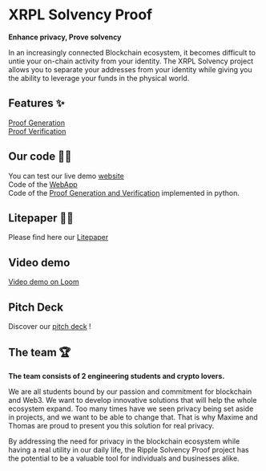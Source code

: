 # **XRPL Solvency Proof**

**Enhance privacy, Prove solvency**

In an increasingly connected Blockchain ecosystem, it becomes difficult to untie your on-chain activity from your identity. The XRPL Solvency project allows you to separate your addresses from your identity while giving you the ability to leverage your funds in the physical world.

## **Features** ✨

[Proof Generation](https://web-app-wfog.vercel.app/generateproof)  
[Proof Verification](https://web-app-wfog.vercel.app/verifyproof)

## **Our code** 👨‍💻

You can test our live demo [website](https://web-app-wfog.vercel.app/)  
Code of the [WebApp](https://github.com/XRPL-Solvency/webApp)  
Code of the [Proof Generation and Verification](https://github.com/XRPL-Solvency/localExecutables) implemented in python.

## **Litepaper** 👨‍💼 

Please find here our [Litepaper](https://github.com/XRPL-Solvency/.github/blob/main/litepaper.pdf)  

## **Video demo**

[Video demo on Loom](https://www.loom.com/share/5d429faa9b6843d4adc47d8c509980ea)  

## **Pitch Deck**

Discover our [pitch deck](https://github.com/XRPL-Solvency/.github/blob/main/XRPLSolvency_pitch_deck.pdf) ! 

## **The team** 🏆

**The team consists of 2 engineering students and crypto lovers.**

We are all students bound by our passion and commitment for blockchain and Web3. We want to develop innovative solutions that will help the whole ecosystem expand. Too many times have we seen privacy being set aside in projects, and we want to be able to change that. That is why Maxime and Thomas are proud to present you this solution for real privacy.

By addressing the need for privacy in the blockchain ecosystem while having a real utility in our daily life, the Ripple Solvency Proof project has the potential to be a valuable tool for individuals and businesses alike.
